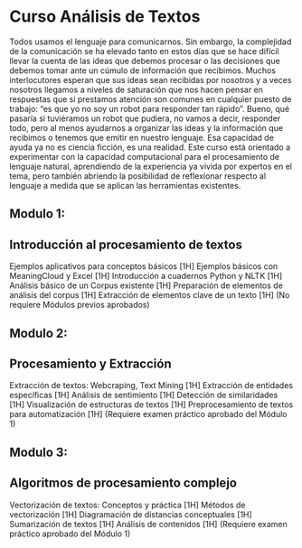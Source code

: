 # Curso Análisis de Textos
Todos usamos el lenguaje para comunicarnos. Sin embargo, la complejidad de la comunicación se ha elevado tanto en estos días que se hace difícil llevar la cuenta de las ideas que debemos procesar o las decisiones que debemos tomar ante un cúmulo de información que recibimos. Muchos interlocutores esperan que sus ideas sean recibidas por nosotros y a veces nosotros llegamos a niveles de saturación que nos hacen pensar en respuestas que si prestamos atención son comunes en cualquier puesto de trabajo: “es que yo no soy un robot para responder tan rápido”. 
Bueno, qué pasaría si tuviéramos un robot que pudiera, no vamos a decir, responder todo, pero al menos ayudarnos a organizar las ideas y la información que recibimos o tenemos que emitir en nuestro lenguaje. Esa capacidad de ayuda ya no es ciencia ficción, es una realidad.
Este curso está orientado a experimentar con la capacidad computacional para el procesamiento de lenguaje natural, aprendiendo de la experiencia ya vivida por expertos en el tema, pero también abriendo la posibilidad de reflexionar respecto al lenguaje a medida que se aplican las herramientas existentes.  

## Modulo 1: 
## Introducción al procesamiento de textos

Ejemplos aplicativos para conceptos básicos [1H]
Ejemplos básicos con MeaningCloud y Excel [1H]
Introducción a cuadernos Python y NLTK [1H]
Análisis básico de un Corpus existente [1H]
Preparación de elementos de análisis del corpus [1H]
Extracción de elementos clave de un texto [1H]
(No requiere Módulos previos aprobados)

## Modulo 2: 
## Procesamiento y Extracción

Extracción de textos: Webcraping, Text Mining [1H]
Extracción de entidades específicas [1H]
Análisis de sentimiento [1H]
Detección de similaridades [1H]
Visualización de estructuras de textos [1H]
Preprocesamiento de textos para automatización [1H]
(Requiere examen práctico aprobado del Módulo 1)

## Modulo 3: 
## Algoritmos de procesamiento complejo

Vectorización de textos: Conceptos y práctica [1H]
Métodos de vectorización [1H]
Diagramación de distancias conceptuales [1H]
Sumarización de textos [1H]
Análisis de contenidos [1H]
(Requiere examen práctico aprobado del Módulo 1)
